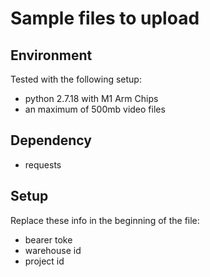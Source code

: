 # Sample files to upload

## Environment

Tested with the following setup:

- python 2.7.18 with M1 Arm Chips
- an maximum of 500mb video files

## Dependency

- requests

## Setup

Replace these info in the beginning of the file:

- bearer toke
- warehouse id
- project id
